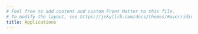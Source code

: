 ```yaml
---
# Feel free to add content and custom Front Matter to this file.
# To modify the layout, see https://jekyllrb.com/docs/themes/#overriding-theme-defaults
title: Applications
---
```



